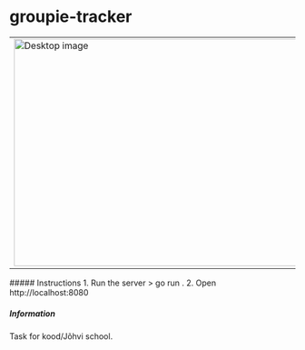 # groupie-tracker
<table><tr>
<td> <img src="https://i.ibb.co/xzRjHyF/desktop.jpg" alt="Desktop image" width="500" height="400"/> </td>
<td> <img src="https://i.ibb.co/2vVrXS9/mobile.jpg" alt="Mobile image" width="200" height="400"/> </td>
</tr></table>
##### Instructions
1. Run the server
> go run .
2. Open http://localhost:8080

##### Information
Task for kood/Jõhvi school.